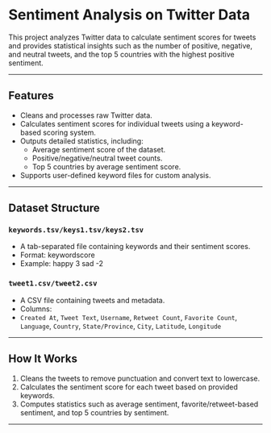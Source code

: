 # Sentiment Analysis on Twitter Data

This project analyzes Twitter data to calculate sentiment scores for tweets and provides statistical insights such as the number of positive, negative, and neutral tweets, and the top 5 countries with the highest positive sentiment.

---

## **Features**
- Cleans and processes raw Twitter data.
- Calculates sentiment scores for individual tweets using a keyword-based scoring system.
- Outputs detailed statistics, including:
  - Average sentiment score of the dataset.
  - Positive/negative/neutral tweet counts.
  - Top 5 countries by average sentiment score.
- Supports user-defined keyword files for custom analysis.

---

## **Dataset Structure**
### `keywords.tsv/keys1.tsv/keys2.tsv`
- A tab-separated file containing keywords and their sentiment scores.
- Format: keyword<TAB>score
- Example: happy 3 sad -2


### `tweet1.csv/tweet2.csv`
- A CSV file containing tweets and metadata.
- Columns:
- `Created At`, `Tweet Text`, `Username`, `Retweet Count`, `Favorite Count`, `Language`, `Country`, `State/Province`, `City`, `Latitude`, `Longitude`

---

## **How It Works**
1. Cleans the tweets to remove punctuation and convert text to lowercase.
2. Calculates the sentiment score for each tweet based on provided keywords.
3. Computes statistics such as average sentiment, favorite/retweet-based sentiment, and top 5 countries by sentiment.

---

